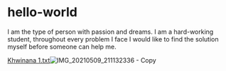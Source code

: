 # hello-world
I am the type of person with passion and dreams. 
I am a hard-working student, throughout every problem I face I would like to find the solution myself before someone can help me. 

[Khwinana 1.txt](https://github.com/Cleezyk2/hello-world/files/6911034/Khwinana.1.txt)![IMG_20210509_211132336 - Copy](https://user-images.githubusercontent.com/88223094/127737177-65cc4c99-e23f-4ddf-8a55-9e25ca444b65.jpg)

